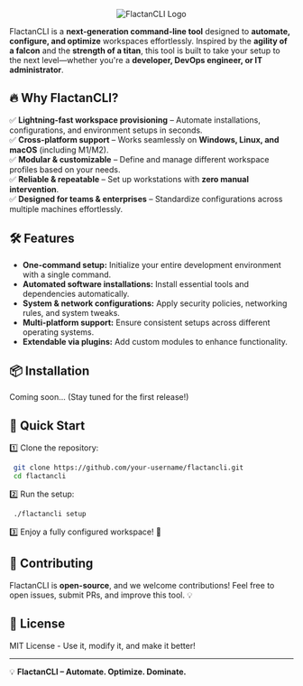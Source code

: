 <p align="center">
  <img src="https://adi-roth.github.io/flactanCLI/assets/FalctanCLI.png" alt="FlactanCLI Logo">
</p>

FlactanCLI is a **next-generation command-line tool** designed to **automate, configure, and optimize** workspaces effortlessly. Inspired by the **agility of a falcon** and the **strength of a titan**, this tool is built to take your setup to the next level—whether you're a **developer, DevOps engineer, or IT administrator**.


## 🔥 Why FlactanCLI?
✅ **Lightning-fast workspace provisioning** – Automate installations, configurations, and environment setups in seconds.  
✅ **Cross-platform support** – Works seamlessly on **Windows, Linux, and macOS** (including M1/M2).  
✅ **Modular & customizable** – Define and manage different workspace profiles based on your needs.  
✅ **Reliable & repeatable** – Set up workstations with **zero manual intervention**.  
✅ **Designed for teams & enterprises** – Standardize configurations across multiple machines effortlessly.  

## 🛠️ Features
- **One-command setup:** Initialize your entire development environment with a single command.  
- **Automated software installations:** Install essential tools and dependencies automatically.  
- **System & network configurations:** Apply security policies, networking rules, and system tweaks.  
- **Multi-platform support:** Ensure consistent setups across different operating systems.  
- **Extendable via plugins:** Add custom modules to enhance functionality.  

## 📦 Installation
Coming soon... (Stay tuned for the first release!)

## 🚀 Quick Start
1️⃣ Clone the repository:  
```sh
 git clone https://github.com/your-username/flactancli.git
 cd flactancli
```
2️⃣ Run the setup:  
```sh
 ./flactancli setup
```
3️⃣ Enjoy a fully configured workspace! 🎉

## 🤝 Contributing
FlactanCLI is **open-source**, and we welcome contributions! Feel free to open issues, submit PRs, and improve this tool. 💡

## 📜 License
MIT License - Use it, modify it, and make it better!

---
💡 **FlactanCLI – Automate. Optimize. Dominate.**